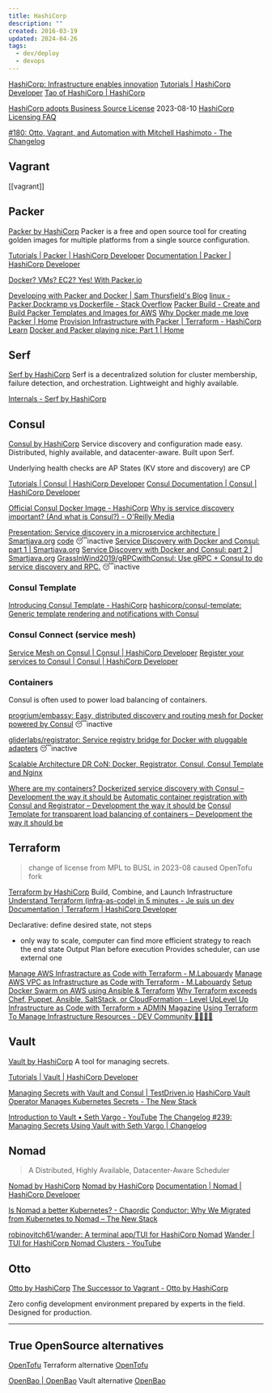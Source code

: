 ```yaml
---
title: HashiCorp
description: ""
created: 2016-03-19
updated: 2024-04-26
tags:
  - dev/deploy
  - devops
---
```


[HashiCorp: Infrastructure enables innovation](https://www.hashicorp.com)
[Tutorials | HashiCorp Developer](https://developer.hashicorp.com/tutorials)
[Tao of HashiCorp | HashiCorp](https://www.hashicorp.com/tao-of-hashicorp/)

[HashiCorp adopts Business Source License](https://www.hashicorp.com/blog/hashicorp-adopts-business-source-license) 2023-08-10
[HashiCorp Licensing FAQ](https://www.hashicorp.com/license-faq)

[#180: Otto, Vagrant, and Automation with Mitchell Hashimoto - The Changelog](https://changelog.com/180/)

## Vagrant

[[vagrant]]

## Packer

[Packer by HashiCorp](https://www.packer.io/)
Packer is a free and open source tool for creating golden images for multiple platforms from a single source configuration.

[Tutorials | Packer | HashiCorp Developer](https://developer.hashicorp.com/packer/tutorials)
[Documentation | Packer | HashiCorp Developer](https://developer.hashicorp.com/packer/docs)

[Docker? VMs? EC2? Yes! With Packer.io](http://www.kevinclarke.info/slides/c4l15/#/)

[Developing with Packer and Docker | Sam Thursfield's Blog](https://samthursfield.wordpress.com/2014/10/20/developing-with-packer-and-docker/)
[linux - Packer,Dockramp vs Dockerfile - Stack Overflow](http://stackoverflow.com/questions/31778106/packer-dockramp-vs-dockerfile)
[Packer Build - Create and Build Packer Templates and Images for AWS](https://www.middlewareinventory.com/blog/build-packer-aws-image-example/)
[Why Docker made me love Packer | Home](http://datafundamentals.com/content/why-docker-made-me-love-packer)
[Provision Infrastructure with Packer | Terraform - HashiCorp Learn](https://learn.hashicorp.com/tutorials/terraform/packer?in=terraform/provision)
[Docker and Packer playing nice: Part 1 | Home](http://datafundamentals.com/content/docker-and-packer-playing-nice-part-1)

## Serf

[Serf by HashiCorp](https://www.serf.io/)
Serf is a decentralized solution for cluster membership, failure detection, and orchestration. Lightweight and highly available.

[Internals - Serf by HashiCorp](https://www.serf.io/docs/internals/index.html)

## Consul

[Consul by HashiCorp](https://www.consul.io/)
Service discovery and configuration made easy. Distributed, highly available, and datacenter-aware. Built upon Serf.

Underlying health checks are AP
States (KV store and discovery) are CP

[Tutorials | Consul | HashiCorp Developer](https://developer.hashicorp.com/consul/tutorials)
[Consul Documentation | Consul | HashiCorp Developer](https://developer.hashicorp.com/consul/docs)

[Official Consul Docker Image - HashiCorp](https://www.hashicorp.com/blog/official-consul-docker-image.html)
[Why is service discovery important? (And what is Consul?) - O'Reilly Media](https://www.oreilly.com/learning/why-is-service-discovery-important-and-what-is-consul)

[Presentation: Service discovery in a microservice architecture | Smartjava.org](http://www.smartjava.org/content/presentation-service-discovery-microservice-architecture) [code](https://github.com/josdirksen/next-build-consul) 😴inactive
[Service Discovery with Docker and Consul: part 1 | Smartjava.org](http://www.smartjava.org/content/service-discovery-docker-and-consul-part-1)
[Service Discovery with Docker and Consul: part 2 | Smartjava.org](http://www.smartjava.org/content/service-discovery-docker-and-consul-part-2)
[GrassInWind2019/gRPCwithConsul: Use gRPC + Consul to do service discovery and RPC.](https://github.com/GrassInWind2019/gRPCwithConsul) 😴inactive

### Consul Template

[Introducing Consul Template - HashiCorp](https://www.hashicorp.com/blog/introducing-consul-template.html)
[hashicorp/consul-template: Generic template rendering and notifications with Consul](https://github.com/hashicorp/consul-template)

### Consul Connect (service mesh)

[Service Mesh on Consul | Consul | HashiCorp Developer](https://developer.hashicorp.com/consul/docs/connect)
[Register your services to Consul | Consul | HashiCorp Developer](https://developer.hashicorp.com/consul/tutorials/get-started-vms/virtual-machine-gs-service-discovery)

### Containers

Consul is often used to power load balancing of containers.

[progrium/embassy: Easy, distributed discovery and routing mesh for Docker powered by Consul](https://github.com/progrium/embassy) 😴inactive

[gliderlabs/registrator: Service registry bridge for Docker with pluggable adapters](https://github.com/gliderlabs/registrator) 😴inactive

[Scalable Architecture DR CoN: Docker, Registrator, Consul, Consul Template and Nginx](http://www.maori.geek.nz/scalable_architecture_dr_con_docker_registrator_consul_nginx/)

[Where are my containers? Dockerized service discovery with Consul – Development the way it should be](https://jlordiales.me/2015/01/23/docker-consul/)
[Automatic container registration with Consul and Registrator – Development the way it should be](https://jlordiales.me/2015/02/03/registrator/)
[Consul Template for transparent load balancing of containers – Development the way it should be](https://jlordiales.me/2015/04/01/consul-template/)

## Terraform

> change of license from MPL to BUSL in 2023-08
> caused OpenTofu fork

[Terraform by HashiCorp](https://www.terraform.io/)
Build, Combine, and Launch Infrastructure
[Understand Terraform (infra-as-code) in 5 minutes - Je suis un dev](https://www.jesuisundev.com/en/understand-terraform-infra-as-code-in-5-minutes/)
[Documentation | Terraform | HashiCorp Developer](https://developer.hashicorp.com/terraform/docs)

Declarative: define desired state, not steps

- only way to scale, computer can find more efficient strategy to reach the end state
  Output Plan before execution
  Provides scheduler, can use external one

[Manage AWS Infrastracture as Code with Terraform - M.Labouardy](http://www.blog.labouardy.com/manage-aws-infrastracture-as-code-with-terraform/)
[Manage AWS VPC as Infrastructure as Code with Terraform - M.Labouardy](http://www.blog.labouardy.com/manage-aws-vpc-as-infrastructure-as-code-with-terraform/)
[Setup Docker Swarm on AWS using Ansible & Terraform](https://hackernoon.com/setup-docker-swarm-on-aws-using-ansible-terraform-daa1eabbc27d)
[Why Terraform exceeds Chef, Puppet, Ansible, SaltStack, or CloudFormation - Level UpLevel Up](https://www.level-up.one/why-terraform-exceeds-chef-puppet-ansible-saltstack-or-cloudformation)
[Infrastructure as Code with Terraform » ADMIN Magazine](http://www.admin-magazine.com/Archive/2018/46/Infrastructure-as-Code-with-Terraform)
[Using Terraform To Manage Infrastructure Resources - DEV Community 👩‍💻👨‍💻](https://dev.to/pavanbelagatti/using-terraform-to-manage-infrastructure-resources-32da)

## Vault

[Vault by HashiCorp](https://www.vaultproject.io/)
A tool for managing secrets.

[Tutorials | Vault | HashiCorp Developer](https://developer.hashicorp.com/vault/tutorials)

[Managing Secrets with Vault and Consul | TestDriven.io](https://testdriven.io/blog/managing-secrets-with-vault-and-consul/)
[HashiCorp Vault Operator Manages Kubernetes Secrets - The New Stack](https://thenewstack.io/hashicorp-vault-operator-manages-kubernetes-secrets/)

[Introduction to Vault • Seth Vargo - YouTube](https://www.youtube.com/watch?v=yvImdLP3LEA)
[The Changelog #239: Managing Secrets Using Vault with Seth Vargo | Changelog](https://changelog.com/podcast/239)

## Nomad

> A Distributed, Highly Available, Datacenter-Aware Scheduler

[Nomad by HashiCorp](https://www.nomadproject.io/)
[Nomad by HashiCorp](https://www.nomadproject.io/use-cases/simple-container-orchestration)
[Documentation | Nomad | HashiCorp Developer](https://developer.hashicorp.com/nomad/docs)

[Is Nomad a better Kubernetes? - Chaordic](https://chaordic.io/blog/is-nomad-a-better-kubernetes/)
[Conductor: Why We Migrated from Kubernetes to Nomad – The New Stack](https://thenewstack.io/conductor-why-we-migrated-from-kubernetes-to-nomad/)

[robinovitch61/wander: A terminal app/TUI for HashiCorp Nomad](https://github.com/robinovitch61/wander)
[Wander | TUI for HashiCorp Nomad Clusters - YouTube](https://www.youtube.com/watch?v=ARhbm0npCCs)

## Otto

[Otto by HashiCorp](https://www.ottoproject.io/)
[The Successor to Vagrant - Otto by HashiCorp](https://www.ottoproject.io/intro/vagrant-successor.html)

Zero config development environment prepared by experts in the field.
Designed for production.

---

## True OpenSource alternatives

[OpenTofu](https://opentofu.org/) Terraform alternative
[OpenTofu](https://github.com/opentofu)

[OpenBao | OpenBao](https://openbao.org/) Vault alternative
[OpenBao](https://github.com/openbao)

